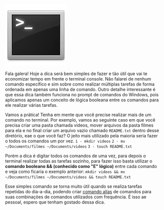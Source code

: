 ![Terminal Console Linux](../images/terminal-console-linux.jpg)

Fala galera! Hoje a dica será bem simples de fazer e tão útil que vai te economizar tempo em frente o terminal console. Não falarei de nenhum comando específico e sim sobre como realizar múltiplas tarefas de forma ordenada em apenas uma linha de comando. Outro detalhe interessante é que essa dica também funciona no prompt de comandos do Windows, pois aplicamos apenas um conceito de lógica booleana entre os comandos para ele realizar várias tarefas.

Vamos a prática! Tenha em mente que você precise realizar mais de um comando no terminal. Por exemplo, vamos ao seguinte caso em que você precisa criar uma pasta chamada videos, mover arquivos da pasta filmes para ela e no final criar um arquivo vazio chamado `README.txt` dentro desse diretório, eae o que você faz? O jeito mais utilizado pela maioria seria fazer o todos os comandos um por vez.
`1 - mkdir videos`
`2 - mv ~/Documents/filmes ~/Documents/videos`
`3 - touch README.txt`

Porém a dica é digitar todos os comandos de uma vez, para depois o terminal realizar todas as tarefas sozinho, para fazer isso basta utilizar o **comando booleano && (conhecido como "E" lógico)** entre cada comando e veja como ficaria o exemplo anterior:
`mkdir videos && mv ~/Documents/filmes ~/Documents/videos && touch README.txt`

Esse simples comando se torna muito útil quando se realiza tarefas repetidas do dia-a-dia, podendo criar [comando alias](../criando-comando-alias-no-bash-profile) de comandos para suas combinações de comandos utilizados com frequência. É isso ae pessoal, espero que tenham gostado dessa dica.